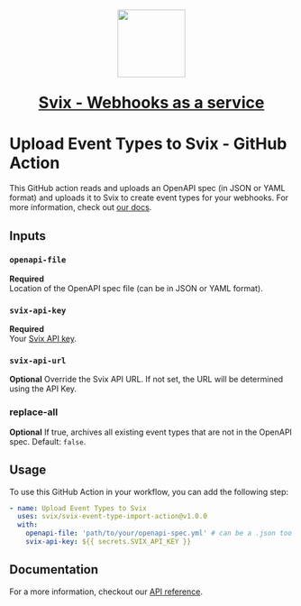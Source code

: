 <h1 align="center">
  <a href="https://www.svix.com">
    <img width="120" src="https://avatars.githubusercontent.com/u/80175132?s=200&v=4" />
    <p align="center">Svix - Webhooks as a service</p>
  </a>
</h1>

# Upload Event Types to Svix - GitHub Action

This GitHub action reads and uploads an OpenAPI spec (in JSON or YAML format) and uploads it to Svix to create event types for your webhooks.
For more information, check out [our docs](https://docs.svix.com/event-types#upload-openapi-specification).

## Inputs

### `openapi-file`

**Required**  
Location of the OpenAPI spec file (can be in JSON or YAML format).

### `svix-api-key`

**Required**  
Your [Svix API key](https://docs.svix.com/api-keys). 

### `svix-api-url`

**Optional**
Override the Svix API URL. If not set, the URL will be determined using the API Key.

### replace-all
**Optional**
If true, archives all existing event types that are not in the OpenAPI spec. Default: `false`.

## Usage

To use this GitHub Action in your workflow, you can add the following step:

```yaml
- name: Upload Event Types to Svix
  uses: svix/svix-event-type-import-action@v1.0.0
  with:
    openapi-file: 'path/to/your/openapi-spec.yml' # can be a .json too
    svix-api-key: ${{ secrets.SVIX_API_KEY }}
```

## Documentation

For a more information, checkout our [API reference](https://docs.svix.com).
